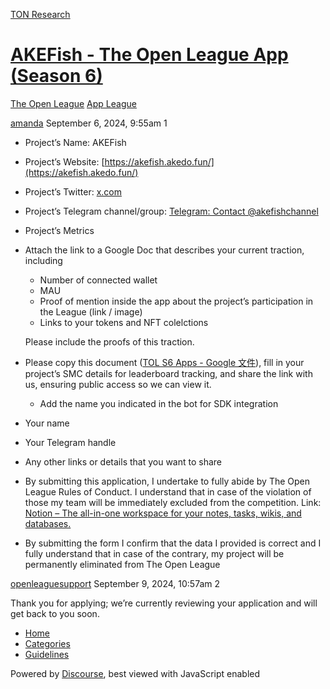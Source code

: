 [TON Research](/)

# [AKEFish - The Open League App (Season 6)](/t/akefish-the-open-league-app-season-6/31367)

[The Open League](/c/the-open-league/app-leaderboard/58)  [App League](/c/the-open-league/app-leaderboard/58) 

    

[amanda](https://tonresear.ch/u/amanda)  September 6, 2024, 9:55am  1

*   Project’s Name: AKEFish
    
*   Project’s Website: [https://akefish.akedo.fun/](https://akefish.akedo.fun/)
    
*   Project’s Twitter: [x.com](https://x.com/AKEFish_io)
    
*   Project’s Telegram channel/group: [Telegram: Contact @akefishchannel](https://t.me/akefishchannel)
    
*   Project’s Metrics
    
*   Attach the link to a Google Doc that describes your current traction, including
    
    *   Number of connected wallet
    *   MAU
    *   Proof of mention inside the app about the project’s participation in the League (link / image)
    *   Links to your tokens and NFT colelctions
    
    Please include the proofs of this traction.
    
*   Please copy this document ([TOL S6 Apps - Google 文件](https://docs.google.com/document/d/1sWWmQuRGRYbcihxxFtb1I28kvUqs8q2ul7ukaW_hnp4/edit?usp=sharing)), fill in your project’s SMC details for leaderboard tracking, and share the link with us, ensuring public access so we can view it.
    
    *   Add the name you indicated in the bot for SDK integration
*   Your name
    
*   Your Telegram handle
    
*   Any other links or details that you want to share
    
*   By submitting this application, I undertake to fully abide by The Open League Rules of Conduct. I understand that in case of the violation of those my team will be immediately excluded from the competition. Link: [Notion – The all-in-one workspace for your notes, tasks, wikis, and databases.](https://ton-org.notion.site/The-Open-League-Rules-of-Conduct-04f4a0fedf1a401687075f5efd83de68)
    
*   By submitting the form I confirm that the data I provided is correct and I fully understand that in case of the contrary, my project will be permanently eliminated from The Open League
    

 

[openleaguesupport](https://tonresear.ch/u/openleaguesupport) September 9, 2024, 10:57am  2

Thank you for applying; we’re currently reviewing your application and will get back to you soon.

 

*   [Home](/)
*   [Categories](/categories)
*   [Guidelines](/guidelines)

Powered by [Discourse](https://www.discourse.org), best viewed with JavaScript enabled